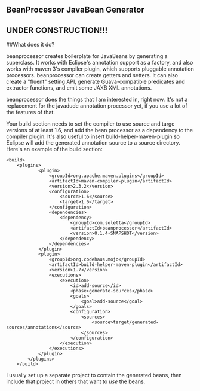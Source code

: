 ## BeanProcessor JavaBean Generator

## UNDER CONSTRUCTION!!!

##What does it do?

beanprocessor creates boilerplate for JavaBeans by generating a superclass. It
works with Eclipse's annotation support as a factory, and also works with 
maven 3's compiler plugin, which supports pluggable annotation processors. beanprocessor
can create getters and setters. It can also create a "fluent" setting API,
generate Guava-compatible predicates and extractor functions, and emit some
JAXB XML annotations.

beanprocessor does the things that I am interested in, right now. It's not a replacement
for the javadude annotation processor yet, if you use a lot of the features of that.


Your build section needs to set the compiler to use source and targe versions of at least 1.6, and add the 
bean processor as a dependency to the compiler plugin. It's also useful to insert build-helper-maven-plugin
so Eclipse will add the generated annotation source to a source directory. Here's an example of the build 
section:

    <build>
      	<plugins>
    			<plugin>
    				<groupId>org.apache.maven.plugins</groupId>
    				<artifactId>maven-compiler-plugin</artifactId>
    				<version>2.3.2</version>
    				<configuration>
    					<source>1.6</source>
    					<target>1.6</target>
    				</configuration>
    				<dependencies>
    					<dependency>
    						<groupId>com.soletta</groupId>
    						<artifactId>beanprocessor</artifactId>
    						<version>0.1.4-SNAPSHOT</version>
    					</dependency>
    				</dependencies>
    			</plugin>
    			<plugin>
    				<groupId>org.codehaus.mojo</groupId>
    				<artifactId>build-helper-maven-plugin</artifactId>
    				<version>1.7</version>
    				<executions>
    					<execution>
    						<id>add-source</id>
    						<phase>generate-sources</phase>
    						<goals>
    							<goal>add-source</goal>
    						</goals>
    						<configuration>
    							<sources>
    								<source>target/generated-sources/annotations</source>
    							</sources>
    						</configuration>
    					</execution>
    				</executions>
    			</plugin>
    		</plugins>
    	</build>

I usually set up a separate project to contain the generated beans, then include that project in others that
want to *use* the beans. 
